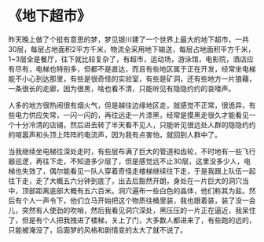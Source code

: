 # 《地下超市》

昨天晚上做了个挺有意思的梦，梦见银川建了一个世界上最大的地下超市，一共30层，每层占地面积2平方千米，物流全采用地下输送，每层占地面积平方千米，1~3层全是餐厅，往下就比较复杂了，有超市，运动场，游泳馆，电影院，酒店应有尽有，电梯也特别多，但都不是直达，而且有些地区属于正在开发，经常坐电梯能不小心到达那里，有些是很奇怪的实验室，有些是矿洞，还有些地方一片狼藉，一条很长的走廊，因为很黑，啥也看不清，只能听见有隐隐约约的哀嚎声。

人多的地方很热闹很有烟火气，但是越往边缘地区走，就感觉不正常，很诡异，有些电力供应失常，一闪一闪的，再往远走一片漆黑，经常是摸黑走很久才能看见一个十分冷清的店铺，然后进去转了半天看不见人，只能听见很远处人群的隐隐约约的喧嚣声和头顶上阵阵的电流声，因为我有点害怕，就回到人群中了。

当我继续坐电梯往深处走时，有些层布满了巨大的管道和齿轮，不时地有一些飞行器巡逻，再往下走，不知道多少层了，但是感觉远不止30层，这里没多少人，电梯也失效了，偶尔能看见一队人穿着奇怪走楼梯继续往下走，于是我跟上队伍一起往下走，走了大概五六分钟到底了，出去后豁然开朗，身处在一片巨大的洞穴当中，顶部距离底部大概有五六百米。洞穴遍布一些白色的晶体，他们称其为盐。然后有个人一声令下，他们立马开始把这个物质往桶里装，我也跟着装，装了没一会儿，突然有人使劲的吹哨，然后我看见洞穴深处，黑压压的一片正在逼近，我呆住了，但是有个人把我拽进了楼梯，关上了门，大多数人都进来了，有些跑的远的，只能被淹没了，后面梦的风格和剧情变的太大了就不说了。